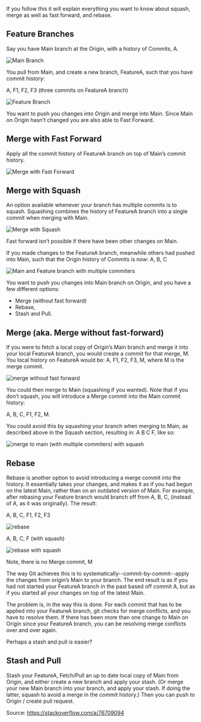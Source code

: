 If you follow this it will explain everything you want to know about squash, merge as well as fast forward, and rebase.

## Feature Branches
Say you have Main branch at the Origin, with a history of Commits, A.

![Main Branch](images/git/main.png "Main")

You pull from Main, and create a new branch, FeatureA, such that you have commit history:

A, F1, F2, F3 (three commits on FeatureA branch)

![Feature Branch](images/git/feature_branch.png "Feature Branch")

You want to push you changes into Origin and merge into Main. Since Main on Origin hasn’t changed you are also able to Fast Forward.

## Merge with Fast Forward

Apply all the commit history of FeatureA branch on top of Main’s commit history.


![Merge with Fast Forward](images/git/merge_with_fast_forward.png "Merge with Fast Forward")

## Merge with Squash
An option available whenever your branch has multiple commits is to squash. Squashing combines the history of FeatureA branch into a single commit when merging with Main.

![Merge with Squash](images/git/merge_with_squash.png "Merge with Squash")

Fast forward isn’t possible if there have been other changes on Main.

If you made changes to the FeatureA branch, meanwhile others had pushed into Main, such that the Origin history of Commits is now: A, B, C

![Main and Feature branch with multiple commiters](images/git/main_multiple_commiters.png "Main and Feature branch with multiple commiters")

You want to push you changes into Main branch on Origin, and you have a few different options:

- Merge (without fast forward)
- Rebase,
- Stash and Pull.

## Merge (aka. Merge without fast-forward)

If you were to fetch a local copy of Origin’s Main branch and merge it into your local FeatureA branch, you would create a commit for that merge, M. You local history on FeatureA would be: A, F1, F2, F3, M, where M is the merge commit.

![merge without fast forward](images/git/merge_without_fast_forward.png "merge without fast forward")

You could then merge to Main (squashing if you wanted). Note that if you don’t squash, you will introduce a Merge commit into the Main commit history:

A, B, C, F1, F2, M.

You could avoid this by squashing your branch when merging to Main, as described above in the Squash section, resulting in: A B C F, like so:

![merge to main (with multiple commiters) with squash](images/git/merge_multiple_commiters_with_squash.png "merge to main (with multiple commiters) with squash")

## Rebase

Rebase is another option to avoid introducing a merge commit into the history. It essentially takes your changes, and makes it as if you had begun on the latest Main, rather than on an outdated version of Main. For example, after rebasing your Feature branch would branch off from A, B, C, (instead of A, as it was originally). The result:

A, B, C, F1, F2, F3

![rebase](images/git/rebase.png "rebase")

A, B, C, F (with squash)

![rebase with squash](images/git/rebase.png "rebase with squash")

Note, there is no Merge commit, M

The way Git achieves this is to systematically--commit-by-commit--apply the changes from origin’s Main to your branch. The end result is as if you had not started your FeatureA branch in the past based off commit A, but as if you started all your changes on top of the latest Main.

The problem is, in the way this is done. For each commit that has to be applied into your FeatureA branch, git checks for merge conflicts, and you have to resolve them. If there has been more than one change to Main on Origin since your FeatureA branch, you can be resolving merge conflicts over and over again.

Perhaps a stash and pull is easier?

## Stash and Pull

Stash your FeatureA, Fetch/Pull an up to date local copy of Main from Origin, and either create a new branch and apply your stash. (Or merge your new Main branch into your branch, and apply your stash. If doing the latter, squash to avoid a merge in the commit history.) Then you can push to Origin / create pull request.

Source: https://stackoverflow.com/a/76709094
